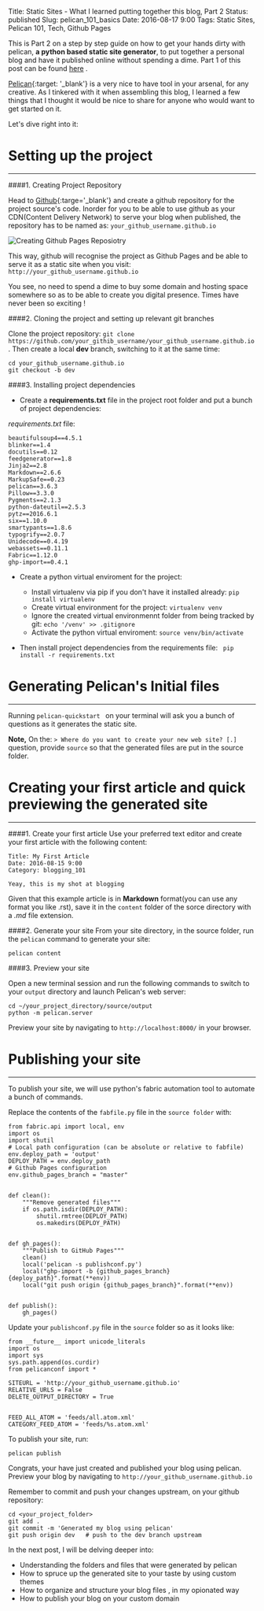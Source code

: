 Title: Static Sites - What I learned putting together this blog, Part 2
Status: published
Slug: pelican_101_basics
Date: 2016-08-17 9:00
Tags: Static Sites, Pelican 101, Tech, Github Pages

<!-- PELICAN_BEGIN_SUMMARY -->
This is Part 2 on a step by step guide on how to get your hands dirty with  pelican, **a python based static site generator**, to put together a personal blog and have it published online without spending a dime. Part 1 of this post can be found [here]({filename}/blog/tech/static_sites.md) .

<!-- PELICAN_END_SUMMARY -->

[Pelican](http://docs.getpelican.com/en/3.6.3/index.html){:target: '_blank'} is a very nice to have tool in your  arsenal,  for any creative. As I tinkered with it when assembling this blog, I learned a few things that I thought it would be nice to share for anyone who would want to get started on it.

Let's dive right into it:

# Setting up the project
-------------------------

####1.  Creating Project Repository

Head to [Github](http://github.com){:targe='_blank'} and create a github repository for the project source's code. Inorder for you to be able to use github as your CDN(Content Delivery Network) to serve your blog when published, the repository has to be named as: ```your_github_username.github.io```

![Creating Github Pages Reposiotry]({filename}gh_pages.png)

This way, github will recognise the project as Github Pages and be able to serve it as a static site when you visit:
```http://your_github_username.github.io```

You see, no need to spend a dime to buy some domain and hosting space somewhere so as to be able to create you digital presence. Times have never been so exciting !

####2. Cloning the project and setting up relevant git branches

 Clone the project repository:
    ```git clone https://github.com/your_githib_username/your_github_username.github.io``` .
Then create a local **dev** branch, switching to it at the same time:

    cd your_github_username.github.io
    git checkout -b dev


####3. Installing project dependencies

- Create a **requirements.txt** file in the project root folder and put a bunch of project dependencies:

*requirements.txt* file:

    beautifulsoup4==4.5.1
    blinker==1.4
    docutils==0.12
    feedgenerator==1.8
    Jinja2==2.8
    Markdown==2.6.6
    MarkupSafe==0.23
    pelican==3.6.3
    Pillow==3.3.0
    Pygments==2.1.3
    python-dateutil==2.5.3
    pytz==2016.6.1
    six==1.10.0
    smartypants==1.8.6
    typogrify==2.0.7
    Unidecode==0.4.19
    webassets==0.11.1
    Fabric==1.12.0
    ghp-import==0.4.1

- Create  a python virtual enviroment for the project:
    - Install virtualenv via pip if you don't have it installed already:
        ```pip install virtualenv```
    - Create virtual environment for the project:
        ```virtualenv venv```
    - Ignore the  created virtual environmennt folder from being tracked by git:
        ```echo '/venv' >> .gitignore```
    - Activate the python virtual enviroment:
        ```source venv/bin/activate```

- Then install project dependencies from the requirements file:
   ``` pip install -r requirements.txt```


#  Generating Pelican's Initial files
---------------------------------------
Running ```pelican-quickstart ``` on your terminal will ask you a bunch of questions as it generates the static site.

**Note,** On the:  ```> Where do you want to create your new web site? [.]``` question, provide ```source``` so
that the generated files are put in the source folder.

#  Creating your first article and quick previewing the generated site
-----------------------------------------------------------------------

####1. Create your first article
Use your preferred text editor and create your first article with the following content:

```
Title: My First Article
Date: 2016-08-15 9:00
Category: blogging_101

Yeay, this is my shot at blogging
```
Given that this example article is in **Markdown** format(you can use any format you like .rst), save it
in the ```content``` folder of the sorce directory with a *.md* file extension.

####2. Generate your site
From your site directory, in the source folder, run the ``pelican`` command to generate your site:

    pelican content

####3. Preview your site

Open a new terminal session and run the following commands to switch to your
``output`` directory and launch Pelican's web server:

    cd ~/your_project_directory/source/output
    python -m pelican.server

Preview your site by navigating to ```http://localhost:8000/``` in your browser.


# Publishing your site
-----------------------------------------------------------------------
To publish your site, we will use python's fabric automation tool to automate a bunch of commands.

Replace the contents of the ```fabfile.py``` file in the ```source folder``` with:

    from fabric.api import local, env
    import os
    import shutil
    # Local path configuration (can be absolute or relative to fabfile)
    env.deploy_path = 'output'
    DEPLOY_PATH = env.deploy_path
    # Github Pages configuration
    env.github_pages_branch = "master"


    def clean():
        """Remove generated files"""
        if os.path.isdir(DEPLOY_PATH):
            shutil.rmtree(DEPLOY_PATH)
            os.makedirs(DEPLOY_PATH)


    def gh_pages():
        """Publish to GitHub Pages"""
        clean()
        local('pelican -s publishconf.py')
        local("ghp-import -b {github_pages_branch} {deploy_path}".format(**env))
        local("git push origin {github_pages_branch}".format(**env))


    def publish():
        gh_pages()


Update your ```publishconf.py``` file in the ```source``` folder so as it looks like:

    from __future__ import unicode_literals
    import os
    import sys
    sys.path.append(os.curdir)
    from pelicanconf import *

    SITEURL = 'http://your_github_username.github.io'
    RELATIVE_URLS = False
    DELETE_OUTPUT_DIRECTORY = True


    FEED_ALL_ATOM = 'feeds/all.atom.xml'
    CATEGORY_FEED_ATOM = 'feeds/%s.atom.xml'


To publish your site, run:

    pelican publish


Congrats, your have just created and published your blog using pelican. Preview your blog by navigating to ```http://your_github_username.github.io```

Remember to commit and push your changes upstream, on your github repository:

    cd <your_project_folder>
    git add .
    git commit -m 'Generated my blog using pelican'
    git push origin dev   # push to the dev branch upstream


In the next post, I will be delving deeper into:

- Understanding the folders and files that were generated by pelican
- How to spruce up the generated site to your taste by using custom themes
- How to organize and structure your blog files , in my opionated way
- How to publish your blog on your custom domain
